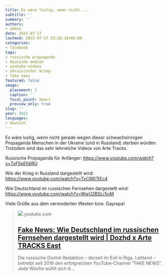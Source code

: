 ```yaml
---
title: Es wäre lustig, wenn nicht ...
subtitle: ''
summary: ''
authors:
- admin
date: 2022-07-17
lastmod: 2022-07-17 23:26:18+02:00
categories:
- facebook
tags:
- russische propaganda
- deutsche medien
- youtube-videos
- ukrainischer krieg
- fake news
featured: false
image:
  placement: 1
  caption: ''
  focal_point: Smart
  preview_only: true
slug: ''
year: 2022
languages:
- deutsch
---
```


Es wäre lustig, wenn nicht gerade wegen dieser schwachsinnigen Propaganda Menschen in der Ukraine (und in Russland) sterben würden. Trotzdem sind das sehr lehrreiche Videos von Arte Tracks.

Russische Propaganda für Anfänger:
https://www.youtube.com/watch?v=7xF5pEfdiRU 

Wie der Krieg in Russland dargestellt wird:
https://www.youtube.com/watch?v=TvC66iTtEc4

Wie Deutschland im russischen Fernsehen dargestellt wird:
https://www.youtube.com/watch?v=WwU2BSLr5oM

Viele Grüße aus dem vermoderten Westen bzw. Gayropa!
> [![](https://i.ytimg.com/vi/WwU2BSLr5oM/maxresdefault.jpg)](https://www.youtube.com/watch?v=WwU2BSLr5oM)
> youtube.com
> ## [Fake News: Wie Deutschland im russischen Fernsehen dargestellt wird | Dozhd x Arte TRACKS East](https://www.youtube.com/watch?v=WwU2BSLr5oM)
>
>Die russische Dozhd-Redaktion – derzeit im Exil in Riga, Lettland – betreibt seit 2018 den erfolgreichen YouTube-Channel "FAKE NEWS". Jede Woche wühlt sich d...